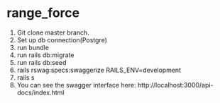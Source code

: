 # range_force

1) Git clone master branch.
2) Set up db connection(Postgre)
3) run bundle
4) run rails db:migrate
5) run rails db:seed
6) rails rswag:specs:swaggerize RAILS_ENV=development
7) rails s
8) You can see the swagger interface here: http://localhost:3000/api-docs/index.html
